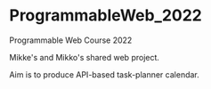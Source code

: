 # ProgrammableWeb_2022
Programmable Web Course 2022

Mikke's and Mikko's shared web project.

Aim is to produce API-based task-planner calendar.
